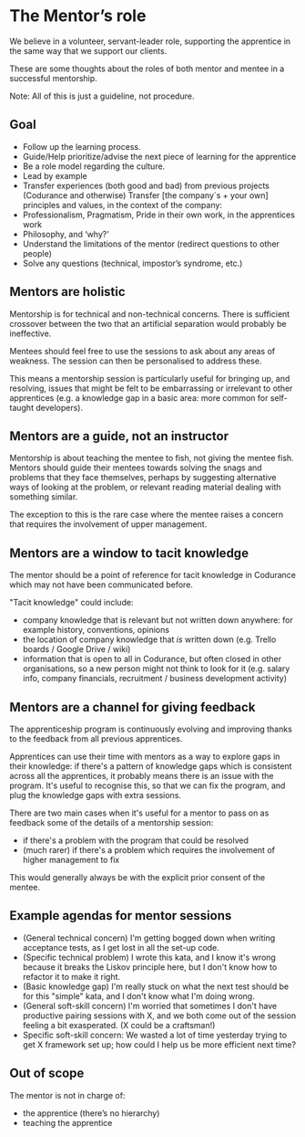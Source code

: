 # The Mentor’s role

We believe in a volunteer, servant-leader role, supporting the apprentice in the same way that we support our clients.

These are some thoughts about the roles of both mentor and mentee in a successful mentorship.

Note: All of this is just a guideline, not procedure.

## Goal

- Follow up the learning process.
- Guide/Help prioritize/advise the next piece of learning for the apprentice
- Be a role model regarding the culture.
- Lead by example
- Transfer experiences (both good and bad) from previous projects (Codurance and otherwise)
  Transfer [the company´s + your own] principles and values, in the context of the company:
- Professionalism, Pragmatism, Pride in their own work, in the apprentices work
- Philosophy, and ‘why?’
- Understand the limitations of the mentor (redirect questions to other people)
- Solve any questions (technical, impostor’s syndrome, etc.)

## Mentors are holistic

Mentorship is for technical and non-technical concerns. There is sufficient crossover between the two that an artificial separation would probably be ineffective. 

Mentees should feel free to use the sessions to ask about any areas of weakness. The session can then be personalised to address these. 

This means a mentorship session is particularly useful for bringing up, and resolving, issues that might be felt to be embarrassing or irrelevant to other apprentices (e.g. a knowledge gap in a basic area: more common for self-taught developers).

## Mentors are a guide, not an instructor

Mentorship is about teaching the mentee to fish, not giving the mentee fish. Mentors should guide their mentees towards solving the snags and problems that they face themselves, perhaps by suggesting alternative ways of looking at the problem, or relevant reading material dealing with something similar.

The exception to this is the rare case where the mentee raises a concern that requires the involvement of upper management.

## Mentors are a window to tacit knowledge

The mentor should be a point of reference for tacit knowledge in Codurance which may not have been communicated before. 

"Tacit knowledge" could include:

- company knowledge that is relevant but not written down anywhere: for example history, conventions, opinions
- the location of company knowledge that _is_ written down (e.g. Trello boards / Google Drive / wiki)
- information that is open to all in Codurance, but often closed in other organisations, so a new person might not think to look for it (e.g. salary info, company financials, recruitment / business development activity)

## Mentors are a channel for giving feedback

The apprenticeship program is continuously evolving and improving thanks to the feedback from all previous apprentices.

Apprentices can use their time with mentors as a way to explore gaps in their knowledge: if there's a pattern of knowledge gaps which is consistent across all the apprentices, it probably means there is an issue with the program. It's useful to recognise this, so that we can fix the program, and plug the knowledge gaps with extra sessions.

There are two main cases when it's useful for a mentor to pass on as feedback some of the details of a mentorship session:

- if there's a problem with the program that could be resolved
- (much rarer) if there's a problem which requires the involvement of higher management to fix

This would generally always be with the explicit prior consent of the mentee.

## Example agendas for mentor sessions

- (General technical concern) I'm getting bogged down when writing acceptance tests, as I get lost in all the set-up code.
- (Specific technical problem) I wrote this kata, and I know it's wrong because it breaks the Liskov principle here, but I don't know how to refactor it to make it right.
- (Basic knowledge gap) I'm really stuck on what the next test should be for this "simple" kata, and I don't know what I'm doing wrong.
- (General soft-skill concern) I'm worried that sometimes I don't have productive pairing sessions with X, and we both come out of the session feeling a bit exasperated. (X could be a craftsman!)
- Specific soft-skill concern: We wasted a lot of time yesterday trying to get X framework set up; how could I help us be more efficient next time?

## Out of scope

The mentor is not in charge of:

- the apprentice (there’s no hierarchy)
- teaching the apprentice